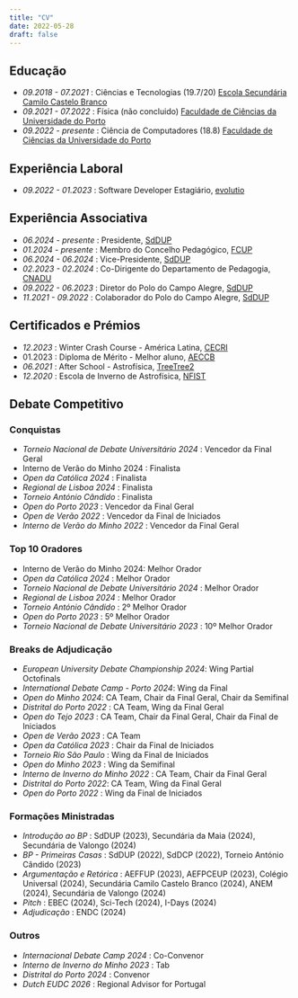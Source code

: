 ```yaml
---
title: "CV"
date: 2022-05-28
draft: false
---
```


## Educação

* *09.2018 - 07.2021* : Ciências e Tecnologias (19.7/20) [Escola Secundária Camilo Castelo Branco](https://www.aeccb.pt/)
* *09.2021 - 07.2022* : Física (não concluido) [Faculdade de Ciências da Universidade do Porto](https://www.up.pt/fcup/en/)
* *09.2022 - presente* : Ciência de Computadores (18.8) [Faculdade de Ciências da Universidade do Porto](https://www.up.pt/fcup/en/)

## Experiência Laboral
* *09.2022 - 01.2023* : Software Developer Estagiário, [evolutio](https://www.evolutio.pt/) 

## Experiência Associativa

* *06.2024 - presente* : Presidente, [SdDUP](https://www.sdd.up.pt/)
* *01.2024 - presente* : Membro do Concelho Pedagógico, [FCUP](https://www.up.pt/fcup/en/)
* *06.2024 - 06.2024* : Vice-Presidente, [SdDUP](https://www.sdd.up.pt/)
* *02.2023 - 02.2024* : Co-Dirigente do Departamento de Pedagogia, [CNADU](https://debates.pt/)
* *09.2022 - 06.2023* : Diretor do Polo do Campo Alegre, [SdDUP](https://www.sdd.up.pt/)
* *11.2021 - 09.2022* : Colaborador do Polo do Campo Alegre, [SdDUP](https://www.sdd.up.pt/)


## Certificados e Prémios

* *12.2023* : Winter Crash Course - América Latina, [CECRI]()
* 01.2023 : Diploma de Mérito - Melhor aluno, [AECCB](https://www.aeccb.pt/)
* *06.2021* : After School - Astrofísica, [TreeTree2](https://www.treetree2.org/)
* *12.2020* : Escola de Inverno de Astrofísica, [NFIST](https://www.nfist.pt/)


## Debate Competitivo


### Conquistas

* *Torneio Nacional de Debate Universitário 2024* : Vencedor da Final Geral
* Interno de Verão do Minho 2024 : Finalista
* *Open da Católica 2024* : Finalista
* *Regional de Lisboa 2024* : Finalista
* *Torneio António Cândido* : Finalista
* *Open do Porto 2023* : Vencedor da Final Geral
* *Open de Verão 2022* : Vencedor da Final de Iniciados
* *Interno de Verão do Minho 2022* : Vencedor da Final Geral


### Top 10 Oradores

* Interno de Verão do Minho 2024: Melhor Orador
* *Open da Católica 2024* : Melhor Orador
* *Torneio Nacional de Debate Universitário 2024* : Melhor Orador
* *Regional de Lisboa 2024* : Melhor Orador
* *Torneio António Cândido* : 2º Melhor Orador
* *Open do Porto 2023* : 5º Melhor Orador
* *Torneio Nacional de Debate Universitário 2023* : 10º Melhor Orador


### Breaks de Adjudicação

* *European University Debate Championship 2024*: Wing Partial Octofinals
* *International Debate Camp - Porto 2024*: Wing da Final
* *Open do Minho 2024*: CA Team, Chair da Final Geral, Chair da Semifinal
* *Distrital do Porto 2022* : CA Team, Wing da Final Geral
* *Open do Tejo 2023* : CA Team, Chair da Final Geral, Chair da Final de Iniciados
* *Open de Verão 2023* : CA Team
* *Open da Católica 2023* : Chair da Final de Iniciados
* *Torneio Rio São Paulo* : Wing da Final de Iniciados
* *Open do Minho 2023* : Wing da Semifinal
* *Interno de Inverno do Minho 2022* : CA Team, Chair da Final Geral
* *Distrital do Porto 2022*: CA Team, Wing da Final Geral
* *Open do Porto 2022* : Wing da Final de Iniciados


### Formações Ministradas

* *Introdução ao BP* : SdDUP (2023), Secundária da Maia (2024), Secundária de Valongo (2024)
* *BP - Primeiras Casas* : SdDUP (2022), SdDCP (2022), Torneio António Cândido (2023)
* *Argumentação e Retórica* : AEFFUP (2023), AEFPCEUP (2023), Colégio Universal (2024), Secundária Camilo Castelo Branco (2024), ANEM (2024), Secundária de Valongo (2024) 
* *Pitch* : EBEC (2024), Sci-Tech (2024), I-Days (2024)
* *Adjudicação* : ENDC (2024)

### Outros

* *Internacional Debate Camp 2024* : Co-Convenor
* *Interno de Inverno do Minho 2023* : Tab
* *Distrital do Porto 2024* : Convenor
* *Dutch EUDC 2026* : Regional Advisor for Portugal

